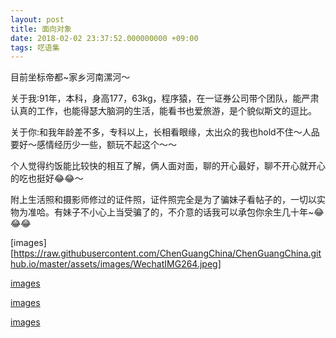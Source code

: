 ```yaml
---
layout: post
title: 面向对象
date: 2018-02-02 23:37:52.000000000 +09:00
tags: 呓语集
---
```


目前坐标帝都~家乡河南漯河～

关于我:91年，本科，身高177，63kg，程序猿，在一证券公司带个团队，能严肃认真的工作，也能得瑟大脑洞的生活，能看书也爱旅游，是个貌似斯文的逗比。

关于你:和我年龄差不多，专科以上，长相看眼缘，太出众的我也hold不住～人品要好～感情经历少一些，额玩不起这个～～

个人觉得约饭能比较快的相互了解，俩人面对面，聊的开心最好，聊不开心就开心的吃也挺好😂😂～

附上生活照和摄影师修过的证件照，证件照完全是为了骗妹子看帖子的，一切以实物为准哈。有妹子不小心上当受骗了的，不介意的话我可以承包你余生几十年~😂😂😂

[images][https://raw.githubusercontent.com/ChenGuangChina/ChenGuangChina.github.io/master/assets/images/WechatIMG264.jpeg]

[images](https://github.com/ChenGuangChina/ChenGuangChina.github.io/blob/master/assets/images/WechatIMG265.jpeg)

[images](https://raw.githubusercontent.com/ChenGuangChina/ChenGuangChina.github.io/master/assets/images/WechatIMG263.jpeg)


[images](https://raw.githubusercontent.com/ChenGuangChina/ChenGuangChina.github.io/master/assets/images/WechatIMG6573.jpeg)

